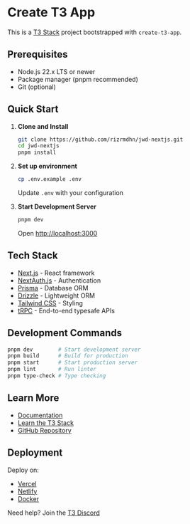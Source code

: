 # Create T3 App

This is a [T3 Stack](https://create.t3.gg/) project bootstrapped with `create-t3-app`.

## Prerequisites

- Node.js 22.x LTS or newer
- Package manager (pnpm recommended)
- Git (optional)

## Quick Start

1. **Clone and Install**

   ```bash
   git clone https://github.com/rizrmdhn/jwd-nextjs.git
   cd jwd-nextjs
   pnpm install
   ```

2. **Set up environment**

   ```bash
   cp .env.example .env
   ```

   Update `.env` with your configuration

3. **Start Development Server**
   ```bash
   pnpm dev
   ```
   Open [http://localhost:3000](http://localhost:3000)

## Tech Stack

- [Next.js](https://nextjs.org) - React framework
- [NextAuth.js](https://next-auth.js.org) - Authentication
- [Prisma](https://prisma.io) - Database ORM
- [Drizzle](https://orm.drizzle.team) - Lightweight ORM
- [Tailwind CSS](https://tailwindcss.com) - Styling
- [tRPC](https://trpc.io) - End-to-end typesafe APIs

## Development Commands

```bash
pnpm dev        # Start development server
pnpm build      # Build for production
pnpm start      # Start production server
pnpm lint       # Run linter
pnpm type-check # Type checking
```

## Learn More

- [Documentation](https://create.t3.gg/)
- [Learn the T3 Stack](https://create.t3.gg/en/faq#what-learning-resources-are-currently-available)
- [GitHub Repository](https://github.com/t3-oss/create-t3-app)

## Deployment

Deploy on:

- [Vercel](https://create.t3.gg/en/deployment/vercel)
- [Netlify](https://create.t3.gg/en/deployment/netlify)
- [Docker](https://create.t3.gg/en/deployment/docker)

Need help? Join the [T3 Discord](https://t3.gg/discord)
